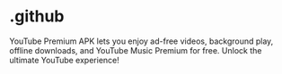 # .github
YouTube Premium APK lets you enjoy ad-free videos, background play, offline downloads, and YouTube Music Premium for free. Unlock the ultimate YouTube experience!
